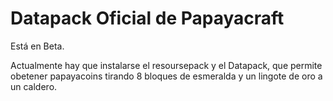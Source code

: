 # Datapack Oficial de Papayacraft

Está en Beta.

Actualmente hay que instalarse el resoursepack y el Datapack, que permite obetener papayacoins tirando 8 bloques de esmeralda y un lingote de oro a un caldero.
